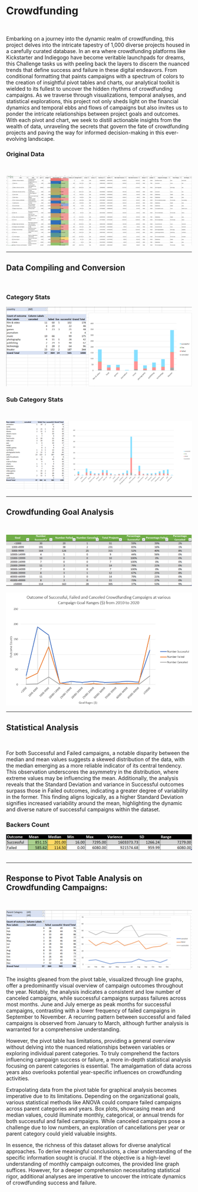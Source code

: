 # Crowdfunding
<br/>

Embarking on a journey into the dynamic realm of crowdfunding, this project delves into the intricate tapestry of 1,000 diverse projects housed in a carefully curated database. In an era where crowdfunding platforms like Kickstarter and Indiegogo have become veritable launchpads for dreams, this Challenge tasks us with peeling back the layers to discern the nuanced trends that define success and failure in these digital endeavors. From conditional formatting that paints campaigns with a spectrum of colors to the creation of insightful pivot tables and charts, our analytical toolkit is wielded to its fullest to uncover the hidden rhythms of crowdfunding campaigns. As we traverse through visualizations, temporal analyses, and statistical explorations, this project not only sheds light on the financial dynamics and temporal ebbs and flows of campaigns but also invites us to ponder the intricate relationships between project goals and outcomes. With each pivot and chart, we seek to distill actionable insights from the wealth of data, unraveling the secrets that govern the fate of crowdfunding projects and paving the way for informed decision-making in this ever-evolving landscape.
<br/>

### Original Data
<br/>

![](https://github.com/TraceyGeneau/Module-1-Challenge-Excel/blob/main/Images/FullTable.PNG)
<br/>

***
## Data Compiling and Conversion
<br/>

### Category Stats

![](https://github.com/TraceyGeneau/Module-1-Challenge-Excel/blob/main/Images/CategoryStats.PNG)
<br/>

### Sub Category Stats
<br/>

![](https://github.com/TraceyGeneau/Module-1-Challenge-Excel/blob/main/Images/SubcategoryStats.PNG)
<br/>

***
## Crowdfunding Goal Analysis
<br/>

![](https://github.com/TraceyGeneau/Module-1-Challenge-Excel/blob/main/Images/Crowdfunding%20Goal.png)
<br/>

![](https://github.com/TraceyGeneau/Module-1-Challenge-Excel/blob/main/Images/Crowdfunding%20Goal%20Graph.png)
<br/>

***
## Statistical Analysis
<br/>

For both Successful and Failed campaigns, a notable disparity between the median and mean values suggests a skewed distribution of the data, with the median emerging as a more reliable indicator of its central tendency. This observation underscores the asymmetry in the distribution, where extreme values may be influencing the mean. Additionally, the analysis reveals that the Standard Deviation and variance in Successful outcomes surpass those in Failed outcomes, indicating a greater degree of variability in the former. This finding aligns logically, as a higher Standard Deviation signifies increased variability around the mean, highlighting the dynamic and diverse nature of successful campaigns within the dataset.
<br/>

### Backers Count
![](https://github.com/TraceyGeneau/Module-1-Challenge-Excel/blob/main/Images/Backers%20Stats.png)
<br/>
<br/>

***
## Response to Pivot Table Analysis on Crowdfunding Campaigns:
<br/>

![](https://github.com/TraceyGeneau/Module-1-Challenge-Excel/blob/main/Images/final.png)

The insights gleaned from the pivot table, visualized through line graphs, offer a predominantly visual overview of campaign outcomes throughout the year. Notably, the analysis indicates a consistent and low number of canceled campaigns, while successful campaigns surpass failures across most months. June and July emerge as peak months for successful campaigns, contrasting with a lower frequency of failed campaigns in September to November. A recurring pattern between successful and failed campaigns is observed from January to March, although further analysis is warranted for a comprehensive understanding.

However, the pivot table has limitations, providing a general overview without delving into the nuanced relationships between variables or exploring individual parent categories. To truly comprehend the factors influencing campaign success or failure, a more in-depth statistical analysis focusing on parent categories is essential. The amalgamation of data across years also overlooks potential year-specific influences on crowdfunding activities.

Extrapolating data from the pivot table for graphical analysis becomes imperative due to its limitations. Depending on the organizational goals, various statistical methods like ANOVA could compare failed campaigns across parent categories and years. Box plots, showcasing mean and median values, could illuminate monthly, categorical, or annual trends for both successful and failed campaigns. While canceled campaigns pose a challenge due to low numbers, an exploration of cancellations per year or parent category could yield valuable insights.

In essence, the richness of this dataset allows for diverse analytical approaches. To derive meaningful conclusions, a clear understanding of the specific information sought is crucial. If the objective is a high-level understanding of monthly campaign outcomes, the provided line graph suffices. However, for a deeper comprehension necessitating statistical rigor, additional analyses are imperative to uncover the intricate dynamics of crowdfunding success and failure.



